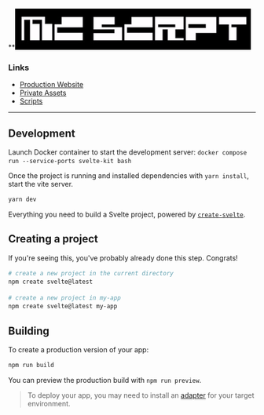 **![MC-SCRPT-LIVE](static/images/logo-static.jpg)

### Links

- [Production Website](https://mc.scrpt.live)
- [Private Assets](/private)
- [Scripts](/scripts)

---

## Development

Launch Docker container to start the development server: `docker compose run --service-ports svelte-kit bash`

Once the project is running and installed dependencies with `yarn install`, start the vite server.

```bash
yarn dev

```

Everything you need to build a Svelte project, powered by [`create-svelte`](https://github.com/sveltejs/kit/tree/master/packages/create-svelte).

## Creating a project

If you're seeing this, you've probably already done this step. Congrats!

```bash
# create a new project in the current directory
npm create svelte@latest

# create a new project in my-app
npm create svelte@latest my-app
```



## Building

To create a production version of your app:

```bash
npm run build
```

You can preview the production build with `npm run preview`.

> To deploy your app, you may need to install an [adapter](https://kit.svelte.dev/docs/adapters) for your target environment.
